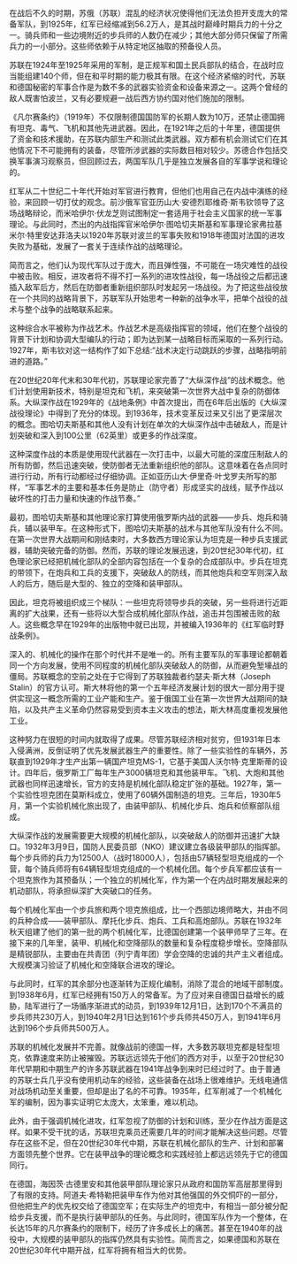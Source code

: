 在战后不久的时期，苏俄（苏联）混乱的经济状况使得他们无法负担开支庞大的常备军队，到1925年，红军已经缩减到56.2万人，是其战时巅峰时期兵力的十分之一。骑兵师和一些边境附近的步兵师的人数仍在减少；其他大部分师只保留了所需兵力的一小部分。这些师依赖于从特定地区抽取的预备役人员。

苏联在1924年至1925年采用的军制，是正规军和国土民兵部队的结合，在战时应当能组建140个师，但在和平时期的能力极其有限。在这个经济紧缩的时代，苏联和德国秘密的军事合作是为数不多的武器实验资金和设备来源之一。这两个曾经的敌人既害怕波兰，又有必要规避一战后西方协约国对他们施加的限制。

《凡尔赛条约》（1919年）不仅限制德国国防军的长期人数为10万，还禁止德国拥有坦克、毒气、飞机和其他先进武器。因此，在1921年之后的十年里，德国提供了资金和技术援助，在苏联内部生产和测试此类武器。双方都有机会测试它们在其他情况下不可能拥有的装备，尽管所涉武器的实际数目相对较少。苏德合作包括交换军事演习观察员，但回顾过去，两国军队几乎是独立发展各自的军事学说和理论的。

红军从二十世纪二十年代开始对军官进行教育，但他们也用自己在内战中演练的经验，来回顾一切打仗的观念。前沙俄军官亚历山大·安德烈耶维奇·斯韦钦领导了这场战略辩论，而米哈伊尔·伏龙芝则试图制定一套适用于社会主义国家的统一军事理论。与此同时，杰出的内战指挥官米哈伊尔·图哈切夫斯基和军事理论家弗拉基米尔·特里安达菲洛夫以1920年苏联对波兰的军事失败和1918年德国对法国的进攻失败为基础，发展了一套关于连续作战的战略理论。

简而言之，他们认为现代军队过于庞大，而且弹性强，不可能在一场灾难性的战役中被击败。相反，进攻者将不得不打一系列的进攻性战役，每一场战役之后都迅速插入敌军后方，然后在防御者重新组织部队时发起另一场战役。为了把这些战役放在一个共同的战略背景下，苏联军队开始思考一种新的战争水平，把单个战役的战术与整个战争的战略联系起来。

这种综合水平被称为作战艺术。作战艺术是高级指挥官的领域，他们在整个战役的背景下计划和协调大型编队的行动；即为达到某一战略目标而采取的一系列行动。1927年，斯韦钦对这一结构作了如下总结:“战术决定行动跳跃的步骤，战略指明前进的道路。”

在20世纪20年代末和30年代初，苏联理论家完善了“大纵深作战”的战术概念。他们计划使用新技术，特别是坦克和飞机，来突破第一次世界大战中复杂的防御体系。大纵深作战在1929年的《战地条例》中首次提出，而在6年后出版的《大纵深战役理论》中得到了充分的体现。到1936年，技术变革反过来又引出了更深层次的概念。图哈切夫斯基和其他人没有计划在单次的大纵深作战中击破敌人，而是计划突破和深入到100公里（62英里）或更多的作战深度。

这种深度作战的本质是使用现代武器在一次打击中，以最大可能的深度压制敌人的所有防御，然后迅速突破，使防御者无法重新组织他的部队。这意味着在各点同时进行行动，所有行动都经过仔细协调。正如亚历山大·伊里奇·叶戈罗夫所写的那样，“军事艺术的主要和基本任务是防止（防守者）形成坚实的战线，赋予作战以破坏性的打击力量和快速的作战节奏。”

最初，图哈切夫斯基和其他理论家打算使用俄罗斯内战的武器——步兵、炮兵和骑兵，辅以装甲车。在这种形式下，图哈切夫斯基的战术与其他军队没有什么不同。在第一次世界大战期间和刚结束时，大多数西方理论家认为坦克是一种步兵支援武器，辅助突破完备的防御。然而，苏联的理论发展迅速，到20世纪30年代初，红色理论家已经把机械化部队的全部内容包括在一个复杂的合成部队中。步兵在坦克的带领下，在炮兵和工兵的支援下，突破敌人的防线，而其他炮兵和空军则深入敌人的后方，随后是大型的、独立的空降和装甲部队。

因此，坦克将被组织成三个梯队：一些坦克将领导步兵的突破，另一些将进行近距离的扩大战果，还有一些将以大型合成机械化部队作战，追击并包围被击败的敌人。这些概念早在1929年的出版物中就已出现，并被编入1936年的《红军临时野战条例》。

深入的、机械化的操作在那个时代并不是唯一的。所有主要军队的军事理论都朝着同一个方向发展，使用不同程度的机械化部队突破敌人的防御，从而避免堑壕战的僵局。苏联概念的空前之处在于它得到了苏联独裁者约瑟夫·斯大林（Joseph Stalin）的官方认可。斯大林将他的第一个五年经济发展计划的很大一部分用于提供实现这一概念所需的工业产能和生产。鉴于俄国工业在第一次世界大战期间的缺陷，以及共产主义革命仍然容易受到资本主义攻击的想法，斯大林高度重视发展他工业。

这种努力在很短的时间内就取得了成果。尽管苏联经济相对贫穷，但1931年日本入侵满洲，反倒证明了优先发展武器生产的重要性。除了一些实验性的车辆外，苏联直到1929年才生产出第一辆国产坦克MS-1，它基于美国人沃尔特·克里斯蒂的设计。四年后，俄罗斯工厂每年生产3000辆坦克和其他装甲车。飞机、大炮和其他武器也同样迅速增长，官方的支持是机械化部队稳定扩张的基础。1927年，第一个实验性坦克团在莫斯科成立，使用了60辆外国制造的坦克。三年后，1930年5月，第一个实验机械化旅出现了，由装甲部队、机械化步兵、炮兵和侦察部队组成。

大纵深作战的发展需要更大规模的机械化部队，以突破敌人的防御并迅速扩大缺口。1932年3月9日，国防人民委员部（NKO）建议建立各级装甲部队的指挥部。每个步兵师的兵力为12500人（战时18000人），包括由57辆轻型坦克组成的一个营，每个骑兵师将有64辆轻型坦克组成的一个机械化团。每个步兵军都应该有一个坦克旅作为其预备队；一个独立的机械化军，作为第一个在内战时期发展起来的机动部队，将承担纵深扩大突破口的任务。

每个机械化军由一个步兵旅和两个坦克旅组成，比一个西部边境师略大，并由不同的兵种合成——装甲部队、摩托化步兵、炮兵、工兵和高炮部队。苏联在1932年秋天组建了他们的第一批的两个机械化军，比德国创建第一个装甲师早了三年。在接下来的几年里，装甲、机械化和空降部队的数量和复杂程度稳步增长。空降部队是精锐部队，主要由在共青团（列宁青年团）学会空降的忠诚的共产主义者组成。大规模演习验证了机械化和空降联合进攻的理论。

与此同时，红军的其余部分也逐渐转为正规化编制，消除了混合的地域干部制度。到1938年6月，红军已经拥有150万人的常备军。为了应对来自德国日益增长的威胁，陆军进行了一场循序渐进式的动员，到1939年12月1日，达到170个不满员的步兵师共230万人，到1940年2月1日达到161个步兵师共450万人，到1941年6月达到196个步兵师共500万人。

苏联的机械化发展并不完善。就像战前的德国一样，大多数苏联坦克都是轻型坦克，依靠速度来防止被摧毁。苏联远远领先于他们的西方对手，以至于20世纪30年代早期和中期生产的许多苏联武器在1941年战争到来时已经过时了。由于普通的苏联士兵几乎没有使用机动车的经验，这些装备在战场上很难维护。无线电通信对战场机动至关重要，但却是出了名的不可靠。1935年，红军削减了一个机械化军的编制，因为事实证明它太庞大，太笨重，难以机动。

此外，由于强调机械化进攻，红军忽视了防御的计划和训练，至少在作战方面是这样。如果不受干扰的话，苏联坦克乘员还需要几年的时间才能解决这些问题。尽管存在这些不足，但在20世纪30年代中期，苏联在机械化部队的生产、计划和部署方面领先整个世界。它在装甲战争的理论概念和实践经验上都远远领先于它的德国同行。

在德国，海因茨·古德里安和其他装甲部队理论家只从政府和国防军高层那里得到了有限的支持。阿道夫·希特勒把装甲车作为他对其他强国的外交恫吓的一部分，但他把生产的优先权交给了德国空军；在实际生产的坦克中，有相当一部分被分配给步兵支援，而不是执行装甲部队的任务。与此同时，德国军队作为一个整体，在长达15年的凡尔赛条约的限制下，经历了许多成长上的痛苦。甚至在1940年的战役中，大规模的装甲部队的指挥仍然具有实验性。简而言之，如果德国和苏联在20世纪30年代中期开战，红军将拥有相当大的优势。

